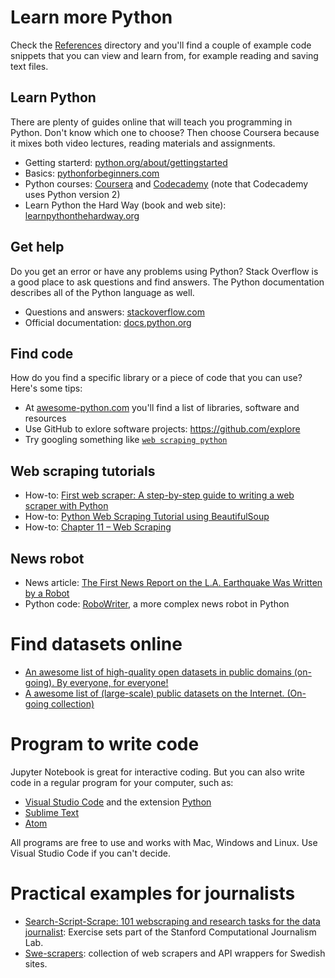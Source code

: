 # Learn more Python

Check the [References](/References/) directory and you'll find a couple of example code snippets that you can view and learn from, for example reading and saving text files.

## Learn Python

There are plenty of guides online that will teach you programming in Python. Don't know which one to choose? Then choose Coursera because it mixes both video lectures, reading materials and assignments.

- Getting starterd: [python.org/about/gettingstarted](https://www.python.org/about/gettingstarted/)
- Basics: [pythonforbeginners.com](http://www.pythonforbeginners.com/)
- Python courses: [Coursera](https://www.coursera.org/learn/python) and [Codecademy](https://www.codecademy.com/learn/python) (note that Codecademy uses Python version 2)
- Learn Python the Hard Way (book and web site): [learnpythonthehardway.org](https://learnpythonthehardway.org/book/)

## Get help

Do you get an error or have any problems using Python? Stack Overflow is a good place to ask questions and find answers. The Python documentation describes all of the Python language as well.

- Questions and answers: [stackoverflow.com](http://stackoverflow.com/questions/tagged/python)
- Official documentation: [docs.python.org](https://docs.python.org/3/)

## Find code

How do you find a specific library or a piece of code that you can use? Here's some tips:

- At [awesome-python.com](https://awesome-python.com/) you'll find a list of libraries, software and resources
- Use GitHub to exlore software projects: <https://github.com/explore>
- Try googling something like [`web scraping python`](https://www.google.com/search?q=web+scraping+python)

## Web scraping tutorials

- How-to: [First web scraper: A step-by-step guide to writing a web scraper with Python](https://first-web-scraper.readthedocs.io/en/latest/)
- How-to: [Python Web Scraping Tutorial using BeautifulSoup](https://www.dataquest.io/blog/web-scraping-tutorial-python/)
- How-to: [Chapter 11 – Web Scraping](https://automatetheboringstuff.com/chapter11/)

## News robot

- News article: [The First News Report on the L.A. Earthquake Was Written by a Robot](http://www.slate.com/blogs/future_tense/2014/03/17/quakebot_los_angeles_times_robot_journalist_writes_article_on_la_earthquake.html)
- Python code: [RoboWriter](https://github.com/jensfinnas/robot-writer), a more complex news robot in Python

# Find datasets online

- [An awesome list of high-quality open datasets in public domains (on-going). By everyone, for everyone!](https://github.com/caesar0301/awesome-public-datasets)
- [A awesome list of (large-scale) public datasets on the Internet. (On-going collection)](https://github.com/vnijs/awesome-public-datasets)

# Program to write code

Jupyter Notebook is great for interactive coding. But you can also write code in a regular program for your computer, such as:

* [Visual Studio Code](https://code.visualstudio.com/) and the extension [Python](https://marketplace.visualstudio.com/items?itemName=donjayamanne.python)
* [Sublime Text](https://www.sublimetext.com/)
* [Atom](https://atom.io/)

All programs are free to use and works with Mac, Windows and Linux. Use Visual Studio Code if you can't decide.

# Practical examples for journalists

- [Search-Script-Scrape: 101 webscraping and research tasks for the data journalist](https://github.com/stanfordjournalism/search-script-scrape): Exercise sets part of the Stanford Computational Journalism Lab.
- [Swe-scrapers](https://github.com/miroli/swe-scrapers): collection of web scrapers and API wrappers for Swedish sites.
